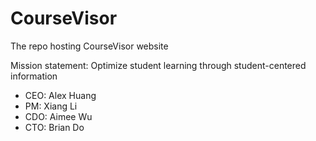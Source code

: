 # CourseVisor
The repo hosting CourseVisor website

Mission statement: Optimize student learning through student-centered information

* CEO: Alex Huang
* PM: Xiang Li
* CDO: Aimee Wu
* CTO: Brian Do
